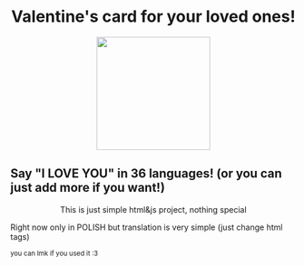 <h1 align="center">Valentine's card for your loved ones!</h1>

<div align="center">
  <img height="200" src="https://github.com/kamemae/wompwomp/blob/main/images/cats/6.gif?raw=true"  />
</div>
<h2 algin="center">Say "I LOVE YOU" in 36 languages! (or you can just add more if you want!)</h2>

<p align="center">This is just simple html&js project, nothing special</p>
<p algin="center">Right now only in POLISH but translation is very simple (just change html tags)</p>
<sub>you can lmk if you used it :3</sub>
